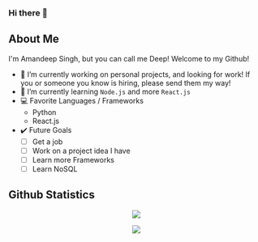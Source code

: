### Hi there 👋

## About Me

I'm Amandeep Singh, but you can call me Deep! Welcome to my Github!

- 🔭 I’m currently working on personal projects, and looking for work! If you or someone you know is hiring, please send them my way!
- 🌱 I’m currently learning `Node.js` and more `React.js`
- 💻 Favorite Languages / Frameworks
  - Python
  - React.js
- ✔️ Future Goals
  - [ ] Get a job
  - [ ] Work on a project idea I have
  - [ ] Learn more Frameworks
  - [ ] Learn NoSQL

<!--
**SinghSanity/SinghSanity** is a ✨ _special_ ✨ repository because its `README.md` (this file) appears on your GitHub profile.

Here are some ideas to get you started:

- 🔭 I’m currently working on ...
- 🌱 I’m currently learning ...
- 👯 I’m looking to collaborate on ...
- 🤔 I’m looking for help with ...
- 💬 Ask me about ...
- 📫 How to reach me: ...
- 😄 Pronouns: ...
- ⚡ Fun fact: ...
-->

## Github Statistics

<p align="center">
    <img src="https://github-readme-stats.vercel.app/api?username=SinghSanity&show_icons=true&theme=radical">
    <!-- DOCS: https://github.com/anuraghazra/github-readme-stats -->
</p>
<p align="center">
    <img src="https://github-readme-stats.vercel.app/api/top-langs/?username=SinghSanity&exclude_repo=github-readme-stats,anuraghazra.github.io&theme=radical">
</p>
